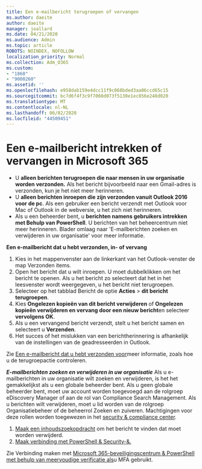 ```yaml
---
title: Een e-mailbericht terugroepen of vervangen
ms.author: daeite
author: daeite
manager: joallard
ms.date: 04/21/2020
ms.audience: Admin
ms.topic: article
ROBOTS: NOINDEX, NOFOLLOW
localization_priority: Normal
ms.collection: Adm_O365
ms.custom:
- "1860"
- "9000260"
ms.assetid: ''
ms.openlocfilehash: e958dab159e4dcc11f9c068bded3aa06ccd65c15
ms.sourcegitcommit: bc7d6f4f3c9f7060d073f5130e1ec856e248d020
ms.translationtype: MT
ms.contentlocale: nl-NL
ms.lasthandoff: 06/02/2020
ms.locfileid: "44509451"
---
```

# <a name="recall-or-replace-an-email-message-in-microsoft-365"></a>Een e-mailbericht intrekken of vervangen in Microsoft 365

- U **alleen berichten terugroepen die naar mensen in uw organisatie worden verzonden.** Als het bericht bijvoorbeeld naar een Gmail-adres is verzonden, kun je het niet meer herinneren.
- U **alleen berichten inroepen die zijn verzonden vanuit Outlook 2016 voor de pc**. Als een gebruiker een bericht verzendt met Outlook voor Mac of Outlook in de webversie, u het zich niet herinneren.
- Als u een beheerder bent, u **berichten namens gebruikers intrekken met Behulp van PowerShell**. U berichten van het beheercentrum niet meer herinneren. Blader omlaag naar 'E-mailberichten zoeken en verwijderen in uw organisatie' voor meer informatie.

**Een e-mailbericht dat u hebt verzonden, in- of vervang**

1. Kies in het mappenvenster aan de linkerkant van het Outlook-venster de map Verzonden items.
2. Open het bericht dat u wilt inroepen. U moet dubbelklikken om het bericht te openen. Als u het bericht zo selecteert dat het in het leesvenster wordt weergegeven, u het bericht niet terugroepen.
3. Selecteer op het tabblad Bericht de optie **Acties**  >  **dit bericht terugroepen**.
4. Kies **Ongelezen kopieën van dit bericht verwijderen** of **Ongelezen kopieën verwijderen en vervang door een nieuw bericht**en selecteer **vervolgens OK**.
5. Als u een vervangend bericht verzendt, stelt u het bericht samen en selecteert u **Verzenden**.
6. Het succes of het mislukken van een berichtherinnering is afhankelijk van de instellingen van de geadresseerden in Outlook.

Zie [Een e-mailbericht dat u hebt verzonden voor](https://support.office.com/article/35027f88-d655-4554-b4f8-6c0729a723a0)meer informatie, zoals hoe u de terugroepactie controleren.

***E-mailberichten zoeken en verwijderen in uw organisatie*** Als u e-mailberichten in uw organisatie wilt zoeken en verwijderen, is het het gemakkelijkst als u een globale beheerder bent. Als u geen globale beheerder bent, moet uw account worden toegevoegd aan de rolgroep eDiscovery Manager of aan de rol van Compliance Search Management. Als u berichten wilt verwijderen, moet u lid worden van de rolgroep Organisatiebeheer of de beheerrol Zoeken en zuiveren. Machtigingen voor deze rollen worden toegewezen in het [security & compliance center](https://protection.office.com/).

1. [Maak een inhoudszoekopdracht](https://docs.microsoft.com/microsoft-365/compliance/content-search) om het bericht te vinden dat moet worden verwijderd.
2. [Maak verbinding met PowerShell & Security-&.](https://docs.microsoft.com/powershell/exchange/office-365-scc/connect-to-scc-powershell/connect-to-scc-powershell?view=exchange-ps) 

Zie Verbinding maken met [Microsoft 365-beveiligingscentrum & PowerShell met behulp van meervoudige verificatie als](https://docs.microsoft.com/powershell/exchange/office-365-scc/connect-to-scc-powershell/mfa-connect-to-scc-powershell?view=exchange-ps)u MFA gebruikt. 
